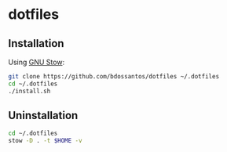 # dotfiles

## Installation

Using [GNU Stow](http://www.gnu.org/software/stow/):

```bash
git clone https://github.com/bdossantos/dotfiles ~/.dotfiles
cd ~/.dotfiles
./install.sh
```

## Uninstallation

```bash
cd ~/.dotfiles
stow -D . -t $HOME -v
```
